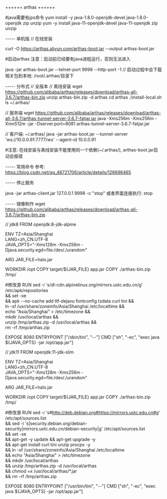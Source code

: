 ++++++ arthas ++++++

#java需要有jps命令
yum install -y java-1.8.0-openjdk-devel java-1.8.0-openjdk zip unzip
yum -y install java-11-openjdk-devel java-11-openjdk zip unzip

----- 单机版
// 在线安装

curl -O https://arthas.aliyun.com/arthas-boot.jar --output arthas-boot.jar

#启动arthas   注意：启动前已经要有java进程运行，否则无法进入

java -jar arthas-boot.jar --telnet-port 9998 --http-port -1
// 启动过程中会下载相关包到本地: /root/.arthas/目录下


----- 分布式
// 全版本
// 离线安装
wget https://github.com/alibaba/arthas/releases/download/arthas-all-3.6.7/arthas-bin.zip
unzip arthas-bin.zip -d arthas
cd arthas
./install-local.sh 
ls ~/.arthas/

// 服务端
wget https://github.com/alibaba/arthas/releases/download/arthas-all-3.6.7/arthas-tunnel-server-3.6.7-fatjar.jar
java -Xms256m -Xmx256m -Xmn512m -jar -Dserver.port=8081 arthas-tunnel-server-3.6.7-fatjar.jar  

// 客户端: ~/.arthas/
java -jar arthas-boot.jar --tunnel-server 'ws://10.0.0.91:7777/ws' --agent-id 10.0.0.91

#注意: 在线安装与离线安装不能使用同一个依赖(~/.arthas/), arthas-boot.jar启动会报错

----- 常用命令
参考: https://blog.csdn.net/qq_48721706/article/details/126696465

----- 停止服务

java -jar arthas-client.jar 127.0.0.1 9998 -c "stop"
或者界面连接执行: stop

----- 镜像制作
wget https://github.com/alibaba/arthas/releases/download/arthas-all-3.6.7/arthas-bin.zip

// jdk8
FROM openjdk:8-jdk-alpine 

ENV TZ=Asia/Shanghai \
    LANG=zh_CN.UTF-8 \
    JAVA_OPTS="-Xms128m -Xmx256m -Djava.security.egd=file:/dev/./urandom"

ARG JAR_FILE=halo.jar

WORKDIR /opt
COPY target/${JAR_FILE} app.jar
COPY ./arthas-bin.zip /tmp/

#修改源
RUN sed -i 's/dl-cdn.alpinelinux.org/mirrors.ustc.edu.cn/g' /etc/apk/repositories \
    && set -xe \
    && apk --no-cache add ttf-dejavu fontconfig tzdata curl tini && \
    ln -sf /usr/share/zoneinfo/Asia/Shanghai /etc/localtime && \
    echo "Asia/Shanghai" > /etc/timezone && \
    mkdir /usr/local/arthas && \
    unzip /tmp/arthas.zip -d /usr/local/arthas && \
    rm -rf /tmp/arthas.zip

EXPOSE 8080
ENTRYPOINT ["/sbin/tini", "--"]
CMD ["sh", "-ec", "exec java ${JAVA_OPTS} -jar /opt/app.jar"]


// jdk11
FROM openjdk:11-jdk-slim

ENV TZ=Asia/Shanghai \
    LANG=zh_CN.UTF-8 \
    JAVA_OPTS="-Xms128m -Xmx256m -Djava.security.egd=file:/dev/./urandom"

ARG JAR_FILE=halo.jar

WORKDIR /opt
COPY target/${JAR_FILE} app.jar
COPY ./arthas-bin.zip /tmp/

#修改源
RUN sed -i 's#http://deb.debian.org#https://mirrors.ustc.edu.cn#g' /etc/apt/sources.list \
    && sed -i 's|security.debian.org/debian-security|mirrors.ustc.edu.cn/debian-security|g' /etc/apt/sources.list \
    && set -xe \
    && apt-get -y update && apt-get upgrade -y \
    && apt-get install curl tini unzip procps -y \
    && ln -sf /usr/share/zoneinfo/Asia/Shanghai /etc/localtime \
    && echo "Asia/Shanghai" > /etc/timezone \
    && mkdir /usr/local/arthas \
    && unzip /tmp/arthas.zip -d /usr/local/arthas \
    && chmod +x /usr/local/arthas/*.jar \
    && rm -rf /tmp/arthas.zip

EXPOSE 8080
ENTRYPOINT ["/usr/bin/tini", "--"]
CMD ["sh", "-ec", "exec java ${JAVA_OPTS} -jar /opt/app.jar"]
